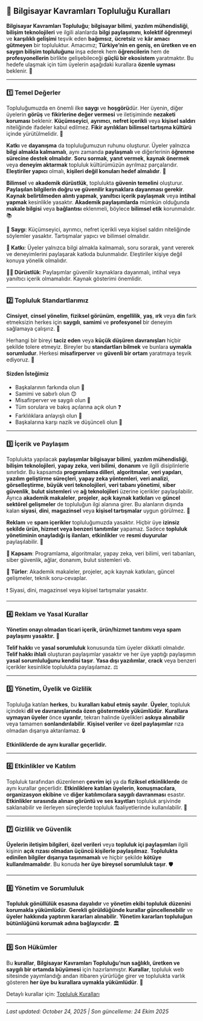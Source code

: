 

## 🚀 **Bilgisayar Kavramları Topluluğu Kuralları**



**Bilgisayar Kavramları Topluluğu**; **bilgisayar bilimi**, **yazılım mühendisliği**, **bilişim teknolojileri** ve ilgili alanlarda **bilgi paylaşımını**, **kolektif öğrenmeyi** ve **karşılıklı gelişimi** teşvik eden **bağımsız**, **ücretsiz** ve **kâr amacı gütmeyen** bir topluluktur. Amacımız; **Türkiye’nin en geniş, en üretken ve en saygın bilişim topluluğunu** inşa ederek hem **öğrencilerin** hem de **profesyonellerin** birlikte gelişebileceği **güçlü bir ekosistem** yaratmaktır. Bu hedefe ulaşmak için tüm üyelerin aşağıdaki kurallara **özenle uyması** beklenir. 🤝


---

### 1️⃣ Temel Değerler



Topluluğumuzda en önemli ilke **saygı** ve **hoşgörü**dür. Her üyenin, diğer üyelerin **görüş** ve **fikirlerine değer vermesi** ve iletişiminde **nezaketi koruması** beklenir. **Küçümseyici**, **ayrımcı**, **nefret içerikli** veya **kişisel saldırı** niteliğinde ifadeler kabul edilmez. **Fikir ayrılıkları** **bilimsel tartışma kültürü** içinde yürütülmelidir. 💬



**Katkı** ve **dayanışma** da topluluğumuzun ruhunu oluşturur. Üyeler yalnızca **bilgi almakla kalmamalı**, aynı zamanda **paylaşmalı** ve diğerlerinin **öğrenme sürecine destek olmalıdır**. **Soru sormak**, **yanıt vermek**, **kaynak önermek** veya **deneyim aktarmak** topluluk kültürümüzün ayrılmaz parçalarıdır. **Eleştiriler yapıcı** olmalı, **kişileri değil konuları hedef almalıdır**. 🤗



**Bilimsel** ve **akademik dürüstlük**, toplulukta **güvenin temelini** oluşturur. **Paylaşılan bilgilerin doğru ve güvenilir kaynaklara dayanması gerekir**. **Kaynak belirtilmeden alıntı yapmak**, **yanıltıcı içerik paylaşmak** veya **intihal yapmak** kesinlikle yasaktır. **Akademik paylaşımlarda** mümkün olduğunda **makale bilgisi** veya **bağlantısı** eklenmeli, böylece **bilimsel etik** korunmalıdır. 📚


**🙌 Saygı**: Küçümseyici, ayrımcı, nefret içerikli veya kişisel saldırı niteliğinde söylemler yasaktır. Tartışmalar yapıcı ve bilimsel olmalıdır.

**🤲 Katkı**: Üyeler yalnızca bilgi almakla kalmamalı, soru sorarak, yanıt vererek ve deneyimlerini paylaşarak katkıda bulunmalıdır. Eleştiriler kişiye değil konuya yönelik olmalıdır.

**🧑‍💻 Dürüstlük**: Paylaşımlar güvenilir kaynaklara dayanmalı, intihal veya yanıltıcı içerik olmamalıdır. Kaynak gösterimi önemlidir.


---

### 2️⃣ Topluluk Standartlarımız



**Cinsiyet**, **cinsel yönelim**, **fiziksel görünüm**, **engellilik**, **yaş**, **ırk** veya **din** fark etmeksizin herkes için **saygılı**, **samimi** ve **profesyonel** bir deneyim sağlamaya çalışırız. 🌈



Herhangi bir bireyi **taciz eden** veya **küçük düşüren davranışları** hiçbir şekilde tolere etmeyiz. Bireyler bu **standartları bilmek** ve bunlara **uymakla sorumludur**. Herkesi **misafirperver** ve **güvenli bir ortam** yaratmaya teşvik ediyoruz. 🤝


#### Sizden İsteğimiz

- Başkalarının farkında olun 👀
- Samimi ve sabırlı olun 😊
- Misafirperver ve saygılı olun 🙏
- Tüm sorulara ve bakış açılarına açık olun ❓
- Farklılıklara anlayışlı olun 🤲
- Başkalarına karşı nazik ve düşünceli olun 💖


---

### 3️⃣ İçerik ve Paylaşım


Toplulukta yapılacak **paylaşımlar** **bilgisayar bilimi**, **yazılım mühendisliği**, **bilişim teknolojileri**, **yapay zeka**, **veri bilimi**, **donanım** ve ilgili disiplinlerle sınırlıdır. Bu kapsamda **programlama dilleri**, **algoritmalar**, **veri yapıları**, **yazılım geliştirme süreçleri**, **yapay zeka yöntemleri**, **veri analizi**, **görselleştirme**, **büyük veri teknolojileri**, **veri tabanı yönetimi**, **siber güvenlik**, **bulut sistemleri** ve **ağ teknolojileri** üzerine içerikler paylaşılabilir. Ayrıca **akademik makaleler**, **projeler**, **açık kaynak katkıları** ve **güncel sektörel gelişmeler** de topluluğun ilgi alanına girer. Bu alanların dışında kalan **siyasi**, **dini**, **magazinsel** veya **kişisel tartışmalar** uygun görülmez. 🚫

**Reklam** ve **spam içerikler** topluluğumuzda yasaktır. Hiçbir üye **izinsiz şekilde ürün, hizmet veya benzeri tanıtımlar** yapamaz. Sadece **topluluk yönetiminin onayladığı iş ilanları**, **etkinlikler** ve **resmi duyurular** paylaşılabilir. 📢




**📌 Kapsam**: Programlama, algoritmalar, yapay zeka, veri bilimi, veri tabanları, siber güvenlik, ağlar, donanım, bulut sistemleri vb.

**📄 Türler**: Akademik makaleler, projeler, açık kaynak katkıları, güncel gelişmeler, teknik soru-cevaplar.

❗ Siyasi, dini, magazinsel veya kişisel tartışmalar yasaktır.


---

### 4️⃣ Reklam ve Yasal Kurallar


**Yönetim onayı olmadan ticari içerik, ürün/hizmet tanıtımı veya spam paylaşımı yasaktır.** 🚫

**Telif hakkı** ve **yasal sorumluluk** konusunda tüm üyeler dikkatli olmalıdır. **Telif hakkı ihlali** oluşturan paylaşımlar yasaktır ve her üye yaptığı paylaşımın **yasal sorumluluğunu kendisi taşır**. **Yasa dışı yazılımlar**, **crack** veya benzeri içerikler kesinlikle toplulukta paylaşılamaz. ⚖️


---

### 5️⃣ Yönetim, Üyelik ve Gizlilik


Topluluğa katılan **herkes**, bu **kuralları kabul etmiş sayılır**. **Üyeler**, topluluk içindeki **dil ve davranışlarında özen göstermekle yükümlüdür**. **Kurallara uymayan üyeler** önce **uyarılır**, tekrarı halinde üyelikleri **askıya alınabilir** veya tamamen **sonlandırılabilir**. **Kişisel veriler** ve **özel paylaşımlar** rıza olmadan dışarıya aktarılamaz. 🔒

**Etkinliklerde de aynı kurallar geçerlidir.**


---

### 6️⃣ Etkinlikler ve Katılım


Topluluk tarafından düzenlenen **çevrim içi** ya da **fiziksel etkinliklerde** de aynı kurallar geçerlidir. **Etkinliklere katılan üyelerin**, **konuşmacılara**, **organizasyon ekibine** ve **diğer katılımcılara saygılı davranması** esastır. **Etkinlikler sırasında alınan görüntü ve ses kayıtları** topluluk arşivinde saklanabilir ve ilerleyen süreçlerde topluluk faaliyetlerinde kullanılabilir. 🎤


---

### 7️⃣ Gizlilik ve Güvenlik


**Üyelerin iletişim bilgileri**, **özel verileri** veya **topluluk içi paylaşımları** ilgili kişinin **açık rızası olmadan üçüncü kişilerle paylaşılmaz**. **Toplulukta edinilen bilgiler dışarıya taşınmamalı** ve hiçbir şekilde **kötüye kullanılmamalıdır**. Bu konuda **her üye bireysel sorumluluk taşır**. 🛡️


---

### 8️⃣ Yönetim ve Sorumluluk


**Topluluk gönüllülük esasına dayalıdır** ve **yönetim ekibi topluluk düzenini korumakla yükümlüdür**. **Gerekli görüldüğünde kurallar güncellenebilir** ve **üyeler hakkında yaptırım kararları alınabilir**. **Yönetim kararları topluluğun bütünlüğünü korumak adına bağlayıcıdır**. 🏛️


---

### 9️⃣ Son Hükümler


Bu **kurallar**, **Bilgisayar Kavramları Topluluğu’nun sağlıklı, üretken ve saygılı bir ortamda büyümesi** için hazırlanmıştır. **Kurallar**, topluluk web sitesinde yayımlandığı andan itibaren yürürlüğe girer ve toplulukta varlık gösteren **her üye bu kurallara uymakla yükümlüdür**. 🌱

Detaylı kurallar için: [Topluluk Kuralları](https://bilgisayarkavramlari.com/bilgisayar-kavramlari-toplulugu-topluluk-kurallari/)

---

*Last updated: October 24, 2025 | Son güncelleme: 24 Ekim 2025*
